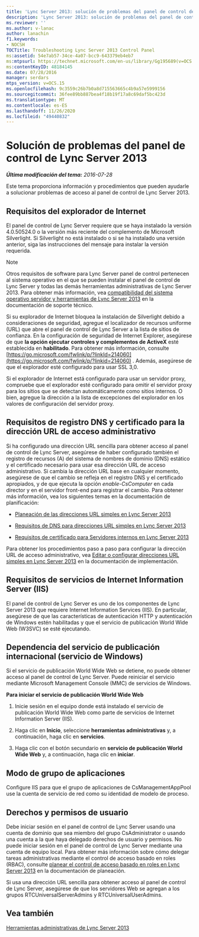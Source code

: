 ```yaml
---
title: 'Lync Server 2013: solución de problemas del panel de control de Lync Server 2013'
description: 'Lync Server 2013: solución de problemas del panel de control de Lync Server 2013.'
ms.reviewer: ''
ms.author: v-lanac
author: lanachin
f1.keywords:
- NOCSH
TOCTitle: Troubleshooting Lync Server 2013 Control Panel
ms:assetid: 54e7ab57-34ce-4a07-bcc9-643379eb4eb7
ms:mtpsurl: https://technet.microsoft.com/en-us/library/Gg195689(v=OCS.15)
ms:contentKeyID: 48184145
ms.date: 07/28/2016
manager: serdars
mtps_version: v=OCS.15
ms.openlocfilehash: 9c3559c26b7b0a8d715563665c4b9a57e5999156
ms.sourcegitcommit: 36fee89bb887bea4f18b19f17a8c69daf5bc423d
ms.translationtype: MT
ms.contentlocale: es-ES
ms.lasthandoff: 11/26/2020
ms.locfileid: "49440832"
---
```

# <a name="troubleshooting-lync-server-2013-control-panel"></a>Solución de problemas del panel de control de Lync Server 2013

<div data-xmlns="http://www.w3.org/1999/xhtml">

<div class="topic" data-xmlns="http://www.w3.org/1999/xhtml" data-msxsl="urn:schemas-microsoft-com:xslt" data-cs="https://msdn.microsoft.com/">

<div data-asp="https://msdn2.microsoft.com/asp">



</div>

<div id="mainSection">

<div id="mainBody">

<span> </span>

_**Última modificación del tema:** 2016-07-28_

Este tema proporciona información y procedimientos que pueden ayudarle a solucionar problemas de acceso al panel de control de Lync Server 2013.

<div>

## <a name="internet-browser-requirements"></a>Requisitos del explorador de Internet

El panel de control de Lync Server requiere que se haya instalado la versión 4.0.50524.0 o la versión más reciente del complemento de Microsoft Silverlight. Si Silverlight no está instalado o si se ha instalado una versión anterior, siga las instrucciones del mensaje para instalar la versión requerida.

<div>


> [!NOTE]  
> Otros requisitos de software para Lync Server panel de control pertenecen al sistema operativo en el que se pueden instalar el panel de control de Lync Server y todas las demás herramientas administrativas de Lync Server 2013. Para obtener más información, vea <A href="lync-server-2013-server-and-tools-operating-system-support.md">compatibilidad del sistema operativo servidor y herramientas de Lync Server 2013</A> en la documentación de soporte técnico.



</div>

Si su explorador de Internet bloquea la instalación de Silverlight debido a consideraciones de seguridad, agregue el localizador de recursos uniforme (URL) que abre el panel de control de Lync Server a la lista de sitios de confianza. En la configuración de seguridad de Internet Explorer, asegúrese de que **la opción ejecutar controles y complementos de ActiveX** esté establecida en **habilitado**. Para obtener más información, consulte [https://go.microsoft.com/fwlink/p/?linkId=214060](https://go.microsoft.com/fwlink/p/?linkid=214060) . Además, asegúrese de que el explorador esté configurado para usar SSL 3,0.

Si el explorador de Internet está configurado para usar un servidor proxy, compruebe que el explorador esté configurado para omitir el servidor proxy para los sitios que se detectan automáticamente como sitios internos. O bien, agregue la dirección a la lista de excepciones del explorador en los valores de configuración del servidor proxy.

</div>

<div>

## <a name="dns-record-and-certificate-requirements-for-the-administrative-access-url"></a>Requisitos de registro DNS y certificado para la dirección URL de acceso administrativo

Si ha configurado una dirección URL sencilla para obtener acceso al panel de control de Lync Server, asegúrese de haber configurado también el registro de recursos (A) del sistema de nombres de dominio (DNS) estático y el certificado necesario para usar esa dirección URL de acceso administrativo. Si cambia la dirección URL base en cualquier momento, asegúrese de que el cambio se refleja en el registro DNS y el certificado apropiados, y de que ejecuta la opción *enable-CsComputer* en cada director y en el servidor front-end para registrar el cambio. Para obtener más información, vea los siguientes temas en la documentación de planificación:

  - [Planeación de las direcciones URL simples en Lync Server 2013](lync-server-2013-planning-for-simple-urls.md)

  - [Requisitos de DNS para direcciones URL simples en Lync Server 2013](lync-server-2013-dns-requirements-for-simple-urls.md)

  - [Requisitos de certificado para Servidores internos en Lync Server 2013](lync-server-2013-certificate-requirements-for-internal-servers.md)

Para obtener los procedimientos paso a paso para configurar la dirección URL de acceso administrativo, vea [Editar o configurar direcciones URL simples en Lync Server 2013](lync-server-2013-edit-or-configure-simple-urls.md) en la documentación de implementación.

</div>

<div>

## <a name="internet-information-services-iis-requirements"></a>Requisitos de servicios de Internet Information Server (IIS)

El panel de control de Lync Server es uno de los componentes de Lync Server 2013 que requiere Internet Information Services (IIS). En particular, asegúrese de que las características de autenticación HTTP y autenticación de Windows estén habilitadas y que el servicio de publicación World Wide Web (W3SVC) se esté ejecutando.

<div>

## <a name="world-wide-publishing-service-windows-service-dependency"></a>Dependencia del servicio de publicación internacional (servicio de Windows)

Si el servicio de publicación World Wide Web se detiene, no puede obtener acceso al panel de control de Lync Server. Puede reiniciar el servicio mediante Microsoft Management Console (MMC) de servicios de Windows.

**Para iniciar el servicio de publicación World Wide Web**

1.  Inicie sesión en el equipo donde está instalado el servicio de publicación World Wide Web como parte de servicios de Internet Information Server (IIS).

2.  Haga clic en **Inicio**, seleccione **herramientas administrativas** y, a continuación, haga clic en **servicios**.

3.  Haga clic con el botón secundario en **servicio de publicación World Wide Web** y, a continuación, haga clic en **iniciar**.

</div>

<div>

## <a name="application-pool-mode"></a>Modo de grupo de aplicaciones

Configure IIS para que el grupo de aplicaciones de CsManagementAppPool use la cuenta de servicio de red como su identidad de modelo de proceso.

</div>

</div>

<div>

## <a name="user-rights-and-permissions"></a>Derechos y permisos de usuario

Debe iniciar sesión en el panel de control de Lync Server usando una cuenta de dominio que sea miembro del grupo CsAdministrator o usando una cuenta a la que haya delegado derechos de usuario y permisos. No puede iniciar sesión en el panel de control de Lync Server mediante una cuenta de equipo local. Para obtener más información sobre cómo delegar tareas administrativas mediante el control de acceso basado en roles (RBAC), consulte [planear el control de acceso basado en roles en Lync Server 2013](lync-server-2013-planning-for-role-based-access-control.md) en la documentación de planeación.

Si usa una dirección URL sencilla para obtener acceso al panel de control de Lync Server, asegúrese de que los servidores Web se agregan a los grupos RTCUniversalServerAdmins y RTCUniversalUserAdmins.

</div>

<div>

## <a name="see-also"></a>Vea también


[Herramientas administrativas de Lync Server 2013](lync-server-2013-lync-server-administrative-tools.md)  
  

</div>

</div>

<span> </span>

</div>

</div>

</div>

